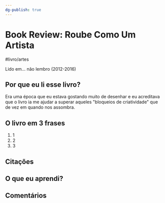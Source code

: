 ```yaml
---
dg-publish: true
---
```

# Book Review: Roube Como Um Artista

#livro/artes

Lido em... não lembro (2012-2016)

## Por que eu li esse livro?

Era uma época que eu estava gostando muito de desenhar e eu acreditava que o livro ia me ajudar a superar aqueles "bloqueios de criatividade" que de vez em quando nos assombra.

## O livro em 3 frases

1. 1
2. 2
3. 3

## Citações

## O que eu aprendi?

## Comentários
